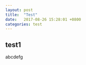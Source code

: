 ```yaml
---
layout: post
title:  "Test"
date:   2017-08-26 15:28:01 +0800
categories: test
---
```


## test1

abcdefg
